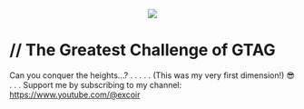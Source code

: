 <p align="center">
  <img src="https://yt3.googleusercontent.com/_q-LarsaixGwTb2ngkF2EQP5Nvb9Qz9OiQJEw4cCwiNi7Y1KeGRXcOskP0hshaOeyEE90dGQsQ=w1707-fcrop64=1,00005a57ffffa5a8-k-c0xffffffff-no-nd-rj"/>
</p>

# // The Greatest Challenge of GTAG
Can you conquer the heights...?
.
.
.
.
.
(This was my very first dimension!) 😎
.
.
.
Support me by subscribing to my channel: 
https://www.youtube.com/@excoir
